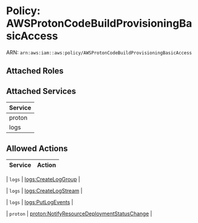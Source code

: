 # Policy: AWSProtonCodeBuildProvisioningBasicAccess

ARN: `arn:aws:iam::aws:policy/AWSProtonCodeBuildProvisioningBasicAccess`

## Attached Roles

## Attached Services

| Service |
|---------|
| proton |
| logs |

## Allowed Actions

| Service | Action |
|:-------:|--------|

| `logs` | [logs:CreateLogGroup](../actions.md#logs:createloggroup) |

| `logs` | [logs:CreateLogStream](../actions.md#logs:createlogstream) |

| `logs` | [logs:PutLogEvents](../actions.md#logs:putlogevents) |

| `proton` | [proton:NotifyResourceDeploymentStatusChange](../actions.md#proton:notifyresourcedeploymentstatuschange) |
